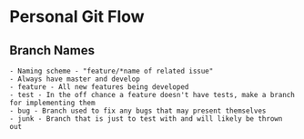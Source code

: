 # Personal Git Flow

## Branch Names
    - Naming scheme - "feature/*name of related issue"
    - Always have master and develop
    - feature - All new features being developed
    - test - In the off chance a feature doesn't have tests, make a branch for implementing them
    - bug - Branch used to fix any bugs that may present themselves
    - junk - Branch that is just to test with and will likely be thrown out
